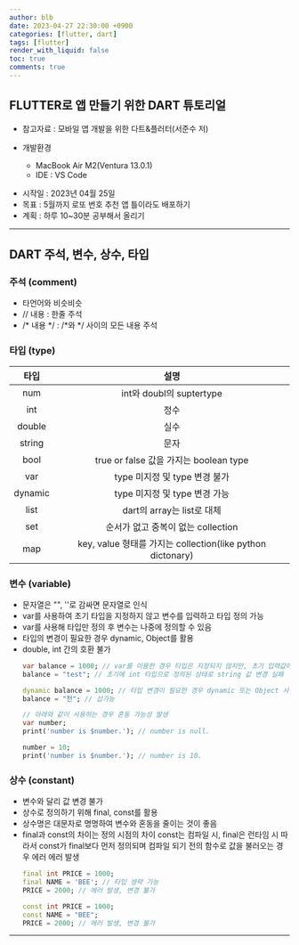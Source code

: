 ```yaml
---
author: blb
date: 2023-04-27 22:30:00 +0900
categories: [flutter, dart]
tags: [flutter]
render_with_liquid: false
toc: true
comments: true
---
```


## FLUTTER로 앱 만들기 위한 DART 튜토리얼
* 참고자료 : 모바일 앱 개발을 위한 다트&플러터(서준수 저)

* 개발환경 
  * MacBook Air M2(Ventura 13.0.1)
  * IDE : VS Code

- 시작일 : 2023년 04월 25일
- 목표 : 5월까지 로또 번호 추천 앱 틀이라도 배포하기
- 계획 : 하루 10~30분 공부해서 올리기

---

## DART 주석, 변수, 상수, 타입
### 주석 (comment)
- 타언어와 비슷비슷
- // 내용 : 한줄 주석
- /* 내용 */ : /*와 */ 사이의 모든 내용 주석

### 타입 (type)

  |타입|설명|
  |:---:|:---:|
  |num|int와 doubl의 suptertype|
  |int|정수|
  |double|실수|
  |string|문자|
  |bool|true or false 값을 가지는 boolean type|
  |var|type 미지정 및 type 변경 불가|
  |dynamic|type 미지정 및 type 변경 가능|
  |list|dart의 array는 list로 대체|
  |set|순서가 없고 중복이 없는 collection|
  |map|key, value 형태를 가지는 collection(like python dictonary)|

### 변수 (variable)
- 문자열은 "", ''로 감싸면 문자열로 인식
- var를 사용하여 초기 타입을 지정하지 않고 변수를 입력하고 타입 정의 가능
- var를 사용해 타입만 정의 후 변수는 나중에 정의할 수 있음
- 타입의 변경이 필요한 경우 dynamic, Object를 활용
- double, int 간의 호환 불가
  ```dart
  var balance = 1000; // var를 이용한 경우 타입은 지정되지 않지만, 초기 입력값에 맞추어 타입 정의
  balance = "test"; // 초기에 int 타입으로 정의된 상태로 string 값 변경 실패

  dynamic balance = 1000; // 타입 변경이 필요한 경우 dynamic 또는 Object 사용
  balance = "천"; // 삽가능

  // 아래와 같이 사용하는 경우 혼동 가능성 발생
  var number;
  print('number is $number.'); // number is null.

  number = 10;
  print('number is $number.'); // number is 10.

  ```

### 상수 (constant)
- 변수와 달리 값 변경 불가
- 상수로 정의하기 위해 final, const를 활용
- 상수명은 대문자로 명명하여 변수와 혼동을 줄이는 것이 좋음
- final과 const의 차이는 정의 시점의 차이
const는 컴파일 시, final은 런타임 시
따라서 const가 final보다 먼저 정의되며 컴파일 되기 전의 함수로 값을 불러오는 경우 에러 에러 발생
  ```dart
  final int PRICE = 1000;
  final NAME = 'BEE'; // 타입 생략 가능
  PRICE = 2000; // 에러 발생, 변경 불가

  const int PRICE = 1000;
  const NAME = "BEE";
  PRICE = 2000; // 에러 발생, 변경 불가
  ```

---
